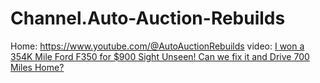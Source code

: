 # Channel.Auto-Auction-Rebuilds
Home: https://www.youtube.com/@AutoAuctionRebuilds video: [I won a 354K Mile Ford F350 for $900 Sight Unseen! Can we fix it and Drive 700 Miles Home?](https://youtu.be/oQDGshkz4pQ)
